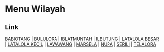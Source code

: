 # Menu Wilayah

## Link

[BABIOTANG](https://github.com/gigit-pemilu/pemilu-2024-81-maluku/tree/main/pilpres/hitung-suara/sub/81-maluku/sub/08-maluku-barat-daya/sub/09-pulau-masela/sub/2006-babiotang)
 | 
[BULULORA](https://github.com/gigit-pemilu/pemilu-2024-81-maluku/tree/main/pilpres/hitung-suara/sub/81-maluku/sub/08-maluku-barat-daya/sub/09-pulau-masela/sub/2011-bululora)
 | 
[IBLATMUNTAH](https://github.com/gigit-pemilu/pemilu-2024-81-maluku/tree/main/pilpres/hitung-suara/sub/81-maluku/sub/08-maluku-barat-daya/sub/09-pulau-masela/sub/2007-iblatmuntah)
 | 
[ILBUTUNG](https://github.com/gigit-pemilu/pemilu-2024-81-maluku/tree/main/pilpres/hitung-suara/sub/81-maluku/sub/08-maluku-barat-daya/sub/09-pulau-masela/sub/2008-ilbutung)
 | 
[LATALOLA BESAR](https://github.com/gigit-pemilu/pemilu-2024-81-maluku/tree/main/pilpres/hitung-suara/sub/81-maluku/sub/08-maluku-barat-daya/sub/09-pulau-masela/sub/2001-latalola-besar)
 | 
[LATALOLA KECIL](https://github.com/gigit-pemilu/pemilu-2024-81-maluku/tree/main/pilpres/hitung-suara/sub/81-maluku/sub/08-maluku-barat-daya/sub/09-pulau-masela/sub/2003-latalola-kecil)
 | 
[LAWAWANG](https://github.com/gigit-pemilu/pemilu-2024-81-maluku/tree/main/pilpres/hitung-suara/sub/81-maluku/sub/08-maluku-barat-daya/sub/09-pulau-masela/sub/2009-lawawang)
 | 
[MARSELA](https://github.com/gigit-pemilu/pemilu-2024-81-maluku/tree/main/pilpres/hitung-suara/sub/81-maluku/sub/08-maluku-barat-daya/sub/09-pulau-masela/sub/2005-marsela)
 | 
[NURA](https://github.com/gigit-pemilu/pemilu-2024-81-maluku/tree/main/pilpres/hitung-suara/sub/81-maluku/sub/08-maluku-barat-daya/sub/09-pulau-masela/sub/2010-nura)
 | 
[SERILI](https://github.com/gigit-pemilu/pemilu-2024-81-maluku/tree/main/pilpres/hitung-suara/sub/81-maluku/sub/08-maluku-barat-daya/sub/09-pulau-masela/sub/2002-serili)
 | 
[TELALORA](https://github.com/gigit-pemilu/pemilu-2024-81-maluku/tree/main/pilpres/hitung-suara/sub/81-maluku/sub/08-maluku-barat-daya/sub/09-pulau-masela/sub/2004-telalora)

